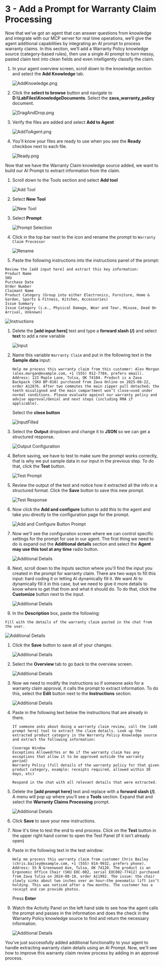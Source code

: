 # 3 - Add a Prompt for Warranty Claim Processing

Now that we’ve got an agent that can answer questions from knowledge and integrate with our MCP server for real time operations, we’ll give the agent additional capabilities by integrating an AI prompt to process warranty claims. In this section, we’ll add a Warranty Policy knowledge source (category-based rules), then use a single AI prompt to turn messy, pasted claim text into clean fields and even intelligently classify the claim.

1. In your agent overview screen, scroll down to the knowledge section and select the **Add Knowledge** tab.

    ![AddKnowledge.png](./assets/AddKnowledgeStep3.png)

1. Click the **select to browse** button and navigate to **D:\LabFiles\KnowledgeDocuments**. Select the **zava_warranty_policy** document.

    ![DragAndDrop.png](./assets/DragAndDropFile.png)

1. Verify the files are added and select **Add to Agent**

    ![AddToAgent.png](./assets/WarrantyVerifyKnowledge.png)

1. You'll know your files are ready to use when you see the **Ready** checkbox next to each file.

    ![Ready.png](./assets/WarrantyKnowledgeReady.png)

Now that we have the Warranty Claim knowledge source added, we want to build our AI Prompt to extract information from the claim.

1. Scroll down to the Tools section and select **Add tool**

    ![Add Tool](./assets/NewTool.png)

1. Select **New Tool**

    ![New Tool](./assets/NewTool3.png)

1. Select **Prompt**

    ![Prompt Selection](./assets/PromptSelection.png)

1. Click in the top bar next to the icon and rename the prompt to  ```Warranty Claim Processor```

    ![Rename](./assets/PromptName.png)

1. Paste the following instructions into the instructions panel of the prompt:

```text
Review the [add input here] and extract this key information:
Product Name
SKU
Purchase Date
Order Number
Claimant Name
Product Category (Group into either Electronics, Furniture, Home & Garden, Sports & Fitness, Kitchen, Accessories)
Issue Summary
Issue Category (i.e., Physical Damage, Wear and Tear, Misuse, Dead On Arrival, Unknown)
```

![Instructions](./assets/InstructionsPasted.png)

1. Delete the **[add input here]** text and type a **forward slash (/)** and select **text** to add a new variable

    ![Input](./assets/InputType.png)

1. Name this variable ```Warranty Claim``` and put in the following text in the **Sample data** input:

    ```text
    Help me process this warranty claim from this customer: Alex Morgan (alex.morgan@example.com, +1 (555) 012-7784, prefers email). Address: 123 Maple Lane, Tulsa, OK 74104. Product is a Zava Backpack (SKU BP-010) purchased from Zava Online on 2025-08-22, order A12876. After two commutes the main zipper pull detached; the teeth misaligned and the main compartment won’t close—used under normal conditions. Please evaluate against our warranty policy and advise approval/denial and next steps (including RMA if applicable).
    ```

    Select the **close button**

    ![InputFilled](./assets/InputFilled.png)

1. Select the **Output** dropdown and change it to **JSON** so we can get a structured response.

    ![Output Configuration](./assets/OutputSelect.png)

1. Before saving, we have to test to make sure the prompt works correctly, that is why we put sample data in our input in the previous step. To do that, click the **Test** button.

    ![Test Prompt](./assets/TestBtnPrompt.png)

1. Review the output of the test and notice how it extracted all the info in a structured format. Click the **Save** button to save this new prompt.

    ![Test Response](./assets/PromptTestOutput.png)

1. Now click the **Add and configure** button to add this to the agent and take you directly to the configuration page for the prompt.

    ![Add and Configure Button Prompt](./assets/AddConfigureBtnPrompt.png)

1. Now we'll see the configuration screen where we can control specific settings for the prompt for use in our agent. The first thing we need to do is expand out the **Additional details** section and select the **Agent may use this tool at any time** radio button.

    ![Additional Details](./assets/PromptAdditionalDetails.png)

1. Next, scroll down to the Inputs section where you'll find the input you created in the prompt for warranty claim. There are two ways to fill this input: hard coding it or letting AI dynamically fill it. We want AI to dynamically fill it in this case, but we need to give it more details to know where to get that from and what it should do. To do that, click the **Customize** button next to the input.

    ![Additional Details](./assets/InputConfigureBtnPrompt.png)

1. In the **Description** box, paste the following:

```text
Fill with the details of the warranty claim pasted in the chat from the user.
```

![Additional Details](./assets/PromptDescriptionSave.png)

1. Click the **Save** button to save all of your changes.

    ![Additional Details](./assets/PromptDescriptionSave.png)

1. Select the **Overview** tab to go back to the overview screen.

    ![Additional Details](./assets/OverviewTab.png)

1. Now we need to modify the instructions so if someone asks for a warranty claim approval, it calls the prompt to extract information. To do this, select the **Edit** button next to the **Instructions** section.

    ![Additional Details](./assets/EditINstructionsPrompt.png)

1. Paste in the following text below the instructions that are already in there.

    ```text
    If someone asks about doing a warranty claim review, call the [add prompt here] tool to extract the claim details. Look up the extracted product category in the Warranty Policy Knowledge source and extract the following information:
    
    Coverage Window
    Exceptions Allowed(Yes or No if the warranty claim has any exceptions that allow it to be approved outside the warranty period)
    Warranty Policy (full details of the warranty policy for that given product category, example: receipts required, allowed within 30 days, etc)
    
    Respond in the chat with all relevant details that were extracted.
    ```

1. Delete the **[add prompt here]** text and replace with a **forward slash (/)**. A menu will pop up where you'll see a **Tools** section. Expand that and select the **Warranty Claims Processing** prompt.

    ![Additional Details](./assets/PromptInstructionsRevised.png)

1. Click **Save** to save your new instructions.
1. Now it's time to test the end to end process. Click on the **Test** button in the upper right hand corner to open the Test Panel (if it isn't already open)
1. Paste in the following text in the test window:

    ```text
    Help me process this warranty claim from customer Chris Bailey (chris.bailey@example.com, +1 (555) 014-9932, prefers phone). Address: 55 N Greenwood Ave, Tulsa, OK 74120. The product is an Ergonomic Office Chair (SKU EOC-002, serial EOC002-77412) purchased from Zava Tulsa on 2024-08-10, order A11992. The issue: the chair slowly sinks about two inches over an hour—the pneumatic lift isn’t holding. This was noticed after a few months. The customer has a receipt and can provide photos.
    ```

    Press **Enter**

1. Watch the Activity Panel on the left hand side to see how the agent calls the prompt and passes in the information and does the check in the Warranty Policy knowledge source to find and return the necessary information.

    ![Additional Details](./assets/WarrantyPolicyPromptTest.png)

You've just successfully added additional functionality to your agent to handle extracting warranty claim details using an AI Prompt. Now, we'll see how to improve this warranty claim review process by adding in an approval process.
